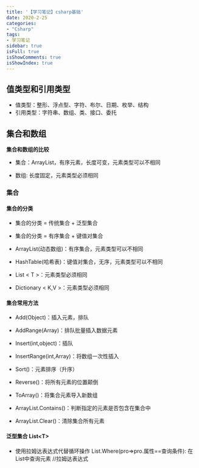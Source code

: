 ```yaml
---
title: '【学习笔记】csharp基础'
date: 2020-2-25
categories:
- "Csharp"
tags:
- 学习笔记
sidebar: true
isFull: true
isShowComments: true
isShowIndex: true
---
```


## 值类型和引用类型

 - 值类型：整形、浮点型、字符、布尔、日期、枚举、结构
 - 引用类型：字符串、数组、类、接口、委托

## 集合和数组

 **集合和数组的比较**

  - 集合：ArrayList，有序元素，长度可变，元素类型可以不相同

  - 数组: 长度固定，元素类型必须相同

  ### 集合

   #### 集合的分类
   - 集合的分类 = 传统集合 + 泛型集合
    
   - 集合的分类 = 有序集合 + 键值对集合
    
   - ArrayList(动态数组)：有序集合，元素类型可以不相同
    
   - HashTable(哈希表)：键值对集合，无序，元素类型可以不相同
    
   - List &lt; T &gt;：元素类型必须相同
    
   - Dictionary &lt; K,V &gt;：元素类型必须相同

   #### 集合常用方法
   - Add(Object)：插入元素，排队
    
   - AddRange(Array)：排队批量插入数据元素
    
   - Insert(int,object)：插队
    
   - InsertRange(int,Array)：将数组一次性插入
    
   - Sort()：元素排序（升序）
    
   - Reverse()：将所有元素的位置颠倒
    
   - ToArray()：将集合元素导入新数组
    
   - ArrayList.Contains()：判断指定的元素是否包含在集合中
    
   - ArrayList.Clear()：清除集合所有元素

   #### 泛型集合 List\<T\>

   - 使用拉姆达表达式代替循环操作  List.Where(pro=>pro.属性==查询条件): 在List中查询元素 //拉姆达表达式

